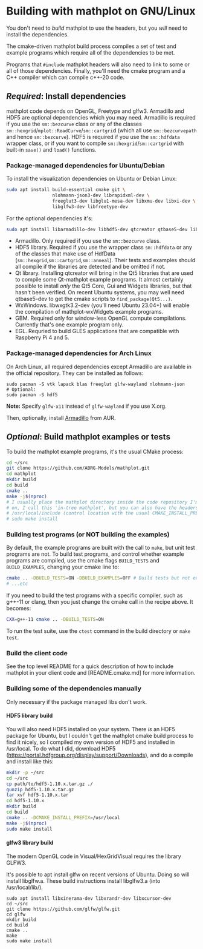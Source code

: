 # Building with mathplot on GNU/Linux

You don't need to *build* mathplot to use the headers, but
you *will* need to install the dependencies.

The cmake-driven mathplot build process compiles a set of test and
example programs which require all of the dependencies to be met.

Programs that ```#include``` mathplot headers will also need to link to
some or all of those dependencies. Finally, you'll need the cmake
program and a C++ compiler which can compile c++-20 code.

## *Required*: Install dependencies

mathplot code depends on OpenGL, Freetype and glfw3. Armadillo and HDF5 are optional dependencies which you may need. Armadillo is required if you use the `sm::bezcurve` class or any of the classes `sm::hexgrid`/`mplot::ReadCurve`/`sm::cartgri`d (which all use `sm::bezcurvepath` and hence `sm::bezcurve`). HDF5 is required if you use the `sm::hdfdata` wrapper class, or if you want to compile `sm::hexgrid`/`sm::cartgrid` with built-in `save()` and `load()` functions.

### Package-managed dependencies for Ubuntu/Debian

To install the visualization dependencies on Ubuntu or Debian Linux:

```sh
sudo apt install build-essential cmake git \
                 nlohmann-json3-dev librapidxml-dev \
                 freeglut3-dev libglu1-mesa-dev libxmu-dev libxi-dev \
                 libglfw3-dev libfreetype-dev

```
For the optional dependencies it's:
```sh
sudo apt install libarmadillo-dev libhdf5-dev qtcreator qtbase5-dev libwxgtk3.2-dev libgbm-dev libegl-dev
```
* Armadillo. Only required if you use the ```sm::bezcurve``` class.
* HDF5 library. Required if you use the wrapper class ```sm::hdfdata``` or any of the classes that make use of HdfData (```sm::hexgrid```,```sm::cartgrid```,```sm::anneal```). Their tests and examples should all compile if the libraries are detected and be omitted if not.
* Qt library. Installing qtcreator will bring in the Qt5 libraries that are used to compile some Qt-mathplot example programs. It almost certainly possible to install *only* the Qt5 Core, Gui and Widgets libraries, but that hasn't been verified. On recent Ubuntu systems, you may well need qtbase5-dev to get the cmake scripts to `find_package(Qt5...)`.
* WxWindows. libwxgtk3.2-dev (you'll need Ubuntu 23.04+) will enable the compilation of mathplot-wxWidgets example programs.
* GBM. Required only for window-less OpenGL compute compilations. Currently that's one example program only.
* EGL. Requried to build GLES applications that are compatible with Raspberry Pi 4 and 5.

### Package-managed dependencies for Arch Linux

On Arch Linux, all required dependencies except Armadillo are available in the official repository. They can be installed as follows:

```shell
sudo pacman -S vtk lapack blas freeglut glfw-wayland nlohmann-json
# Optional:
sudo pacman -S hdf5
```

**Note:** Specify `glfw-x11` instead of `glfw-wayland` if you use X.org.

Then, optionally, install [Armadillo](https://aur.archlinux.org/packages/armadillo/) from AUR.

## *Optional*: Build mathplot examples or tests

To build the mathplot example programs, it's the usual CMake process:

```sh
cd ~/src
git clone https://github.com/ABRG-Models/mathplot.git
cd mathplot
mkdir build
cd build
cmake ..
make -j$(nproc)
# I usually place the mathplot directory inside the code repository I'm working
# on, I call this 'in-tree mathplot', but you can also have the headers in
# /usr/local/include (control location with the usual CMAKE_INSTALL_PREFIX) if you install:
# sudo make install
```
### Building test programs (or NOT building the examples)

By default, the example programs are built with the call to `make`, but unit test programs are not. To build test programs, and control whether example programs are compiled, use the cmake flags `BUILD_TESTS` and `BUILD_EXAMPLES`, changing your cmake line to:
```sh
cmake .. -DBUILD_TESTS=ON -DBUILD_EXAMPLES=OFF # Build tests but not examples
# ...etc
```

If you need to build the test programs with a specific compiler, such
as g++-11 or clang, then you just change the cmake call in the recipe
above. It becomes:

```sh
CXX=g++-11 cmake .. -DBUILD_TESTS=ON
```
To run the test suite, use the `ctest` command in the build directory or `make test`.

### Build the client code

See the top level README for a quick description of how to include mathplot in your client code and [README.cmake.md] for more information.

### Building some of the dependencies manually

Only necessary if the package managed libs don't work.

#### HDF5 library build

You will also need HDF5 installed on your system. There _is_ an HDF5 package for Ubuntu, but I couldn't get the mathplot cmake build process to find it nicely, so I compiled my own version of HDF5 and installed in /usr/local. To do what I did, download HDF5 (https://portal.hdfgroup.org/display/support/Downloads), and do a compile and install like this:

```sh
mkdir -p ~/src
cd ~/src
cp path/to/hdf5-1.10.x.tar.gz ./
gunzip hdf5-1.10.x.tar.gz
tar xvf hdf5-1.10.x.tar
cd hdf5-1.10.x
mkdir build
cd build
cmake .. -DCMAKE_INSTALL_PREFIX=/usr/local
make -j$(nproc)
sudo make install
```

#### glfw3 library build

The modern OpenGL code in Visual/HexGridVisual requires the library GLFW3.

It's possible to apt install glfw on recent versions of Ubuntu. Doing so
will install libglfw.a. These build instructions install libglfw3.a (into
/usr/local/lib/).

```
sudo apt install libxinerama-dev libxrandr-dev libxcursor-dev
cd ~/src
git clone https://github.com/glfw/glfw.git
cd glfw
mkdir build
cd build
cmake ..
make
sudo make install
```
